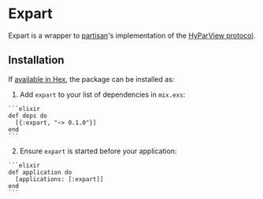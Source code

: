 # Expart

Expart is a wrapper to [partisan](https://github.com/lasp-lang/partisan)'s
implementation of the [HyParView protocol](http://asc.di.fct.unl.pt/~jleitao/pdf/dsn07-leitao.pdf).

## Installation

If [available in Hex](https://hex.pm/docs/publish), the package can be installed as:

  1. Add `expart` to your list of dependencies in `mix.exs`:

    ```elixir
    def deps do
      [{:expart, "~> 0.1.0"}]
    end
    ```

  2. Ensure `expart` is started before your application:

    ```elixir
    def application do
      [applications: [:expart]]
    end
    ```

